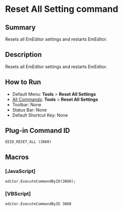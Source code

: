# Reset All Setting command

## Summary

Resets all EmEditor settings and restarts EmEditor.

## Description

Resets all EmEditor settings and restarts EmEditor.

## How to Run

- Default Menu: **Tools**
\> **Reset All Settings**
- [All Commands](all_commands): **Tools**
\> **Reset All Settings**
- Toolbar: None
- Status Bar: None
- Default Shortcut Key: None

## Plug-in Command ID

```
EEID_RESET_ALL (3860)```

## Macros

### \[JavaScript\]

```
editor.ExecuteCommandByID(3860);
```

### \[VBScript\]

```
editor.ExecuteCommandByID 3860
```
